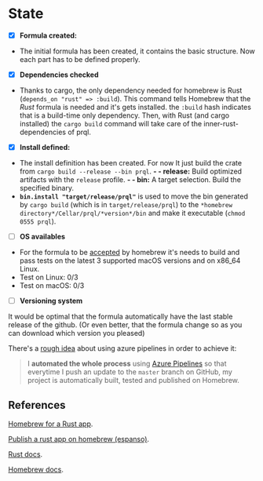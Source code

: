 
# State
 - [x] **Formula created:**
 - The initial formula has been created, it contains the basic structure. Now each part has to be defined properly.
 
 - [x] **Dependencies checked**
 - Thanks to cargo, the only dependency needed for homebrew is Rust (`depends_on "rust" => :build`).
 This command tells Homebrew that the *Rust* formula is needed and it's gets installed. 
 the `:build` hash indicates that is a build-time only dependency.
 Then, with Rust (and cargo installed) the `cargo build` command will take care of the inner-rust-dependencies of prql.
 
 - [x] **Install defined:**
 - The install definition has been created. For now It just build the crate from `cargo build --release --bin prql`. 
 **- - release:** Build optimized artifacts with the `release` profile.
 **- - bin:** A target selection. Build the specified binary. 
 - **`bin.install "target/release/prql"`** is used to move the bin generated by `cargo build` (which is in `target/release/prql`) to the `*homebrew directory*/Cellar/prql/*version*/bin` and make it executable (`chmod 0555 prql`).
 

 - [ ] **OS availables**
 - For the formula to be [accepted](https://docs.brew.sh/Acceptable-Formulae#supported-platforms-in-homebrewcore) by homebrew it's needs to build and pass tests on the latest 3 supported macOS versions  and on x86_64 Linux.
 - Test on Linux: 0/3
 - Test on macOS: 0/3

 - [ ] **Versioning system**

It would be optimal that the formula automatically have the last    stable release of the github. (Or even better, that the formula    change so as you can download which version you pleased)

There's a [rough idea](https://federicoterzi.com/blog/how-to-publish-your-rust-project-on-homebrew/) about using azure pipelines in order to achieve it:

> I **automated the whole process** using [Azure Pipelines](https://azure.microsoft.com/en-us/services/devops/pipelines/) so that everytime I push an update to the `master` branch on GitHub, my project is automatically built, tested and published on Homebrew.

 
 

## References
 [Homebrew for a Rust app](https://jldlaughlin.medium.com/how-does-homebrew-work-starring-rust-94ae5aa24552).
 
 [Publish a rust app on homebrew (espanso)](https://federicoterzi.com/blog/how-to-publish-your-rust-project-on-homebrew/).
 
 [Rust docs](https://doc.rust-lang.org/cargo/commands/cargo-build.html).
 
 [Homebrew docs](https://docs.brew.sh/Formula-Cookbook#bininstall-foo).
